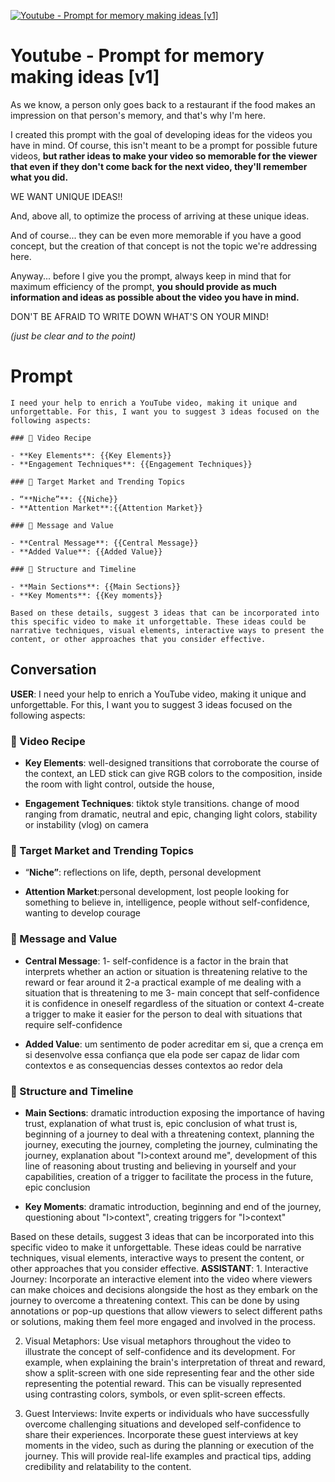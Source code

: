 
[![Youtube - Prompt for memory making ideas [v1]](https://flow-prompt-covers.s3.us-west-1.amazonaws.com/icon/Minimalist/i17.png)]()
# Youtube - Prompt for memory making ideas [v1] 
As we know, a person only goes back to a restaurant if the food makes an impression on that person's memory, and that's why I'm here.



I created this prompt with the goal of developing ideas for the videos you have in mind. Of course, this isn't meant to be a prompt for possible future videos, **but rather ideas to make your video so memorable for the viewer that even if they don't come back for the next video, they'll remember what you did.**



WE WANT UNIQUE IDEAS!!



And, above all, to optimize the process of arriving at these unique ideas.



And of course... they can be even more memorable if you have a good concept, but the creation of that concept is not the topic we're addressing here.



Anyway... before I give you the prompt, always keep in mind that for maximum efficiency of the prompt, **you should provide as much information and ideas as possible about the video you have in mind.**



 DON'T BE AFRAID TO WRITE DOWN WHAT'S ON YOUR MIND!



*(just be clear and to the point)*

# Prompt

```
I need your help to enrich a YouTube video, making it unique and unforgettable. For this, I want you to suggest 3 ideas focused on the following aspects:

### 🔹 Video Recipe

- **Key Elements**: {{Key Elements}}
- **Engagement Techniques**: {{Engagement Techniques}}

### 🔸 Target Market and Trending Topics

- “**Niche”**: {{Niche}}
- **Attention Market**:{{Attention Market}}

### 🔹 Message and Value

- **Central Message**: {{Central Message}}
- **Added Value**: {{Added Value}}

### 🔸 Structure and Timeline

- **Main Sections**: {{Main Sections}}
- **Key Moments**: {{Key moments}}

Based on these details, suggest 3 ideas that can be incorporated into this specific video to make it unforgettable. These ideas could be narrative techniques, visual elements, interactive ways to present the content, or other approaches that you consider effective.
```

## Conversation

**USER**: I need your help to enrich a YouTube video, making it unique and unforgettable. For this, I want you to suggest 3 ideas focused on the following aspects:



### 🔹 Video Recipe



- **Key Elements**: well-designed transitions that corroborate the course of the context, an LED stick can give RGB colors to the composition, inside the room with light control, outside the house,

- **Engagement Techniques**: tiktok style transitions. change of mood ranging from dramatic, neutral and epic, changing light colors, stability or instability (vlog) on ​​camera



### 🔸 Target Market and Trending Topics



- “**Niche”**: reflections on life, depth, personal development

- **Attention Market**:personal development, lost people looking for something to believe in, intelligence, people without self-confidence, wanting to develop courage



### 🔹 Message and Value



- **Central Message**: 1- self-confidence is a factor in the brain that interprets whether an action or situation is threatening relative to the reward or fear around it 2-a practical example of me dealing with a situation that is threatening to me 3- main concept that self-confidence it is confidence in oneself regardless of the situation or context 4-create a trigger to make it easier for the person to deal with situations that require self-confidence

- **Added Value**:  um sentimento de poder acreditar em si, que a crença em si desenvolve essa confiança que ela pode ser capaz de lidar com contextos e as consequencias desses contextos ao redor dela



### 🔸 Structure and Timeline



- **Main Sections**: dramatic introduction exposing the importance of having trust, explanation of what trust is, epic conclusion of what trust is, beginning of a journey to deal with a threatening context, planning the journey, executing the journey, completing the journey, culminating the journey, explanation about "I>context around me", development of this line of reasoning about trusting and believing in yourself and your capabilities, creation of a trigger to facilitate the process in the future, epic conclusion

- **Key Moments**: dramatic introduction, beginning and end of the journey, questioning about "I>context", creating triggers for "I>context"



Based on these details, suggest 3 ideas that can be incorporated into this specific video to make it unforgettable. These ideas could be narrative techniques, visual elements, interactive ways to present the content, or other approaches that you consider effective.
**ASSISTANT**: 1. Interactive Journey: Incorporate an interactive element into the video where viewers can make choices and decisions alongside the host as they embark on the journey to overcome a threatening context. This can be done by using annotations or pop-up questions that allow viewers to select different paths or solutions, making them feel more engaged and involved in the process.



2. Visual Metaphors: Use visual metaphors throughout the video to illustrate the concept of self-confidence and its development. For example, when explaining the brain's interpretation of threat and reward, show a split-screen with one side representing fear and the other side representing the potential reward. This can be visually represented using contrasting colors, symbols, or even split-screen effects.



3. Guest Interviews: Invite experts or individuals who have successfully overcome challenging situations and developed self-confidence to share their experiences. Incorporate these guest interviews at key moments in the video, such as during the planning or execution of the journey. This will provide real-life examples and practical tips, adding credibility and relatability to the content.


